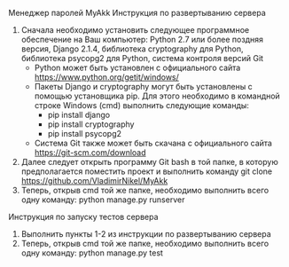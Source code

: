 ﻿Менеджер паролей MyAkk
Инструкция по развертыванию сервера
1. Сначала необходимо установить следующее программное обеспечение на Ваш компьютер: Python 2.7 или более поздняя версия, Django 2.1.4, библиотека cryptography для Python, библиотека psycopg2 для Python, система контроля версий Git
	- Python может быть установлен с официального сайта https://www.python.org/getit/windows/
	- Пакеты Django и cryptography могут быть установлены с помощью установщика pip. Для этого необходимо в командной строке Windows (cmd) выполнить следующие команды:
		- pip install django
		- pip install cryptography
		- pip install psycopg2
	- Система Git также может быть скачана с официального сайта https://git-scm.com/download
2. Далее следует открыть программу Git bash в той папке, в которую предполагается поместить проект и выполнить команду git clone https://github.com/VladimirNikel/MyAkk
3. Теперь, открыв cmd той же папке, необходимо выполнить всего одну команду: python manage.py runserver 

Инструкция по запуску тестов сервера
1. Выполнить пункты 1-2 из инструкции по развертыванию сервера
2. Теперь, открыв cmd той же папке, необходимо выполнить всего одну команду: python manage.py test